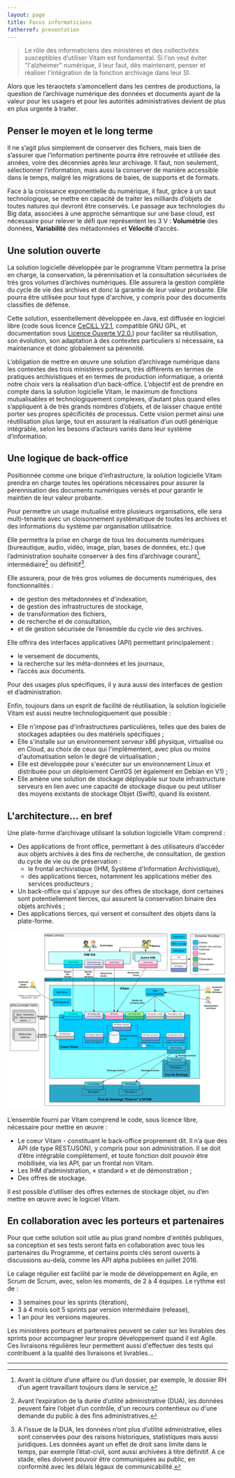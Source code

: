 ```yaml
---
layout: page
title: Focus informaticiens
fatherref: presentation
---
```

>Le rôle des informaticiens des ministères et des collectivités susceptibles 
d’utiliser Vitam est fondamental. Si l'on veut éviter "l'alzheimer" numérique, 
il leur faut, dès maintenant, penser et réaliser l'intégration de la fonction archivage dans leur SI.

Alors que les téraoctets s’amoncellent dans les centres de productions, la 
question de l’archivage numérique des données et documents ayant de la valeur pour les usagers et 
pour les autorités administratives devient de plus en plus urgente à traiter.

## Penser le moyen et le long terme

Il ne s’agit plus simplement de conserver des fichiers, mais bien de s’assurer que 
l’information pertinente pourra être retrouvée et utilisée des années, voire des
 décennies après leur archivage. Il faut, non seulement, sélectionner l’information, mais aussi la
 conserver de manière accessible dans le temps, malgré les migrations de baies, 
 de supports et de formats.

Face à la croissance exponentielle du numérique, il faut, grâce à un saut 
technologique, se mettre en capacité de traiter les milliards d’objets de toutes
 natures qui devront être conservés. Le passage aux technologies du Big data, 
 associées à une approche sémantique sur une base cloud, est nécessaire pour 
 relever le défi que représentent les 3 V : **Volumétrie** des données, **Variabilité** 
 des métadonnées et **Vélocité** d’accès.

## Une solution ouverte

La solution logicielle développée par le programme Vitam permettra la prise en 
charge, la conservation, la pérennisation et la consultation sécurisées de très 
gros volumes d’archives numériques. Elle assurera la gestion complète du cycle 
de vie des archives et donc la garantie de leur valeur probante. Elle pourra 
être utilisée pour tout type d'archive, y compris pour des documents classifiés 
de défense.

Cette solution, essentiellement développée en Java, est diffusée en logiciel libre (code sous licence 
[CeCILL V2.1](http://www.cecill.info/licences/Licence_CeCILL_V2-fr.html), 
compatible GNU GPL, et documentation sous 
[Licence Ouverte V2.0.](https://www.etalab.gouv.fr/wp-content/uploads/2017/04/ETALAB-Licence-Ouverte-v2.0.pdf)) 
pour faciliter sa réutilisation, 
son évolution, son adaptation à des contextes particuliers si nécessaire, sa 
maintenance et donc globalement sa pérennité.

L’obligation de mettre en œuvre une solution d’archivage numérique dans les 
contextes des trois ministères porteurs, très différents en termes de 
pratiques archivistiques et en termes de production informatique, a orienté 
notre choix vers la réalisation d’un back-office. L’objectif est de prendre en 
compte dans la solution logicielle Vitam, le maximum de fonctions mutualisables 
et technologiquement complexes, d’autant plus quand elles s’appliquent à de 
très grands nombres d’objets, et de laisser chaque entité porter ses propres 
spécificités de processus. Cette vision permet ainsi une réutilisation plus 
large, tout en assurant la réalisation d’un outil générique intégrable, selon les 
besoins d’acteurs variés dans leur système d’information.

## Une logique de back-office

Positionnée comme une brique d’infrastructure, la solution logicielle Vitam prendra en charge toutes les 
opérations nécessaires pour assurer la pérennisation des documents numériques 
versés et pour garantir le maintien de leur valeur probante.

Pour permettre un usage mutualisé entre plusieurs organisations, elle sera 
multi-tenante avec un cloisonnement systématique de toutes les archives et 
des informations du système par organisation utilisatrice.

Elle permettra la prise en charge de tous les documents numériques (bureautique,
 audio, vidéo, image, plan, bases de données, etc.) que l’administration 
 souhaite conserver à des fins d’archivage courant[^1], intermédiaire[^2] ou 
 définitif[^3]. 

Elle assurera, pour de très gros volumes de documents numériques, des 
fonctionnalités :

* de gestion des métadonnées et d'indexation,
* de gestion des infrastructures de stockage,
* de transformation des fichiers,
* de recherche et de consultation,
* et de gestion sécurisée de l’ensemble du cycle vie des archives.

Elle offrira des interfaces applicatives (API) permettant principalement :

* le versement de documents,
* la recherche sur les méta-données et les journaux,
* l’accès aux documents.

Pour des usages plus spécifiques, il y aura aussi des interfaces de gestion et 
d’administration.

Enfin, toujours dans un esprit de facilité de réutilisation, la solution 
logicielle Vitam est aussi neutre technologiquement que possible :

* Elle n'impose pas d'infrastructures particulières, telles que des baies de 
stockages adaptées ou des matériels spécifiques ;
* Elle s'installe sur un environnement serveur x86 physique, virtualisé ou en 
Cloud, au choix de ceux qui l'implémentent, avec plus ou moins d'automatisation 
selon le degré de virtualisation ;
* Elle est développée pour s'exécuter sur un environnement Linux et distribuée 
pour un déploiement CentOS (et également en Debian en V1) ;
* Elle amène une solution de stockage déployable sur toute infrastructure 
serveurs en lien avec une capacité de stockage disque ou peut
 utiliser des moyens existants de stockage Objet (Swift), quand ils existent.

## L'architecture... en bref
 
Une plate-forme d’archivage utilisant la solution logicielle Vitam comprend : 

* Des applications de front office, permettant à des utilisateurs d’accéder aux 
objets archivés à des fins de recherche, de consultation, de gestion du cycle de vie 
ou de préservation :
	* le frontal archivistique (IHM, Système d'Information Archivistique),
	* des applications tierces, notamment les applications métier des services producteurs ;
* Un back-office qui s'appuye sur des offres de stockage, dont certaines sont potentiellement tierces, qui assurent la conservation binaire des objets archivés ;
* Des applications tierces, qui versent et consultent des objets dans la plate-forme.

![Architecture Générale Vitam](/public/images/ArchitectureGenerale.jpg)

L’ensemble fourni par Vitam comprend le code, sous licence libre, nécessaire pour mettre en œuvre :

* Le coeur Vitam - constituant le back-office proprement dit. Il n’a que des API (de type REST/JSON), y compris pour son administration. Il se doit d’être intégrable complètement, et toute fonction doit pouvoir être mobilisée, via les API, par un frontal non Vitam.
* Les IHM d’administration, « standard » et de démonstration ;
* Des offres de stockage.

Il est possible d’utiliser des offres externes de stockage objet, ou d’en mettre en œuvre avec le logiciel Vitam.

## En collaboration avec les porteurs et partenaires

Pour que cette solution soit utile au plus grand nombre d'entités publiques, sa conception et 
ses tests seront faits en collaboration avec tous les partenaires du Programme, 
et certains points clés seront ouverts à discussions au-delà, comme les API alpha publiées en juillet 2016.
 
Le calage régulier est facilité par le mode de développement en Agile, en Scrum 
de Scrum, avec, selon les moments, de 2 à 4 équipes. Le rythme est de :

* 3 semaines pour les sprints (itération),
* 3 à 4 mois soit 5 sprints par version intermédiaire (release),
* 1 an pour les versions majeures.

Les ministères porteurs et partenaires peuvent se caler sur les livrables des sprints pour accompagner leur propre développement 
quand il est Agile. Ces livraisons régulières leur permettent aussi d'effectuer des tests qui contribuent à la qualité des livraisons et livrables... 

<hr/>

[^1]: Avant la clôture d’une affaire ou d’un dossier, par exemple, le dossier RH d’un agent travaillant toujours dans le service.

[^2]: Avant l’expiration de la durée d’utilité administrative (DUA), les données peuvent faire l’objet d’un contrôle, d'un recours contentieux ou d'une demande du public à des fins administratives.

[^3]: A l’issue de la DUA, les données n’ont plus d’utilité administrative, elles sont conservées pour des raisons historiques, statistiques mais aussi juridiques. Les données ayant un effet de droit sans limite dans le temps, par exemple l’état-civil, sont aussi archivées à titre définitif. A ce stade, elles doivent pouvoir être communiquées au public, en conformité avec les délais légaux de communicabilité.